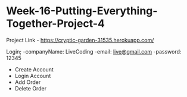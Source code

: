 # Week-16-Putting-Everything-Together-Project-4

Project Link - https://cryptic-garden-31535.herokuapp.com/

Login;
-companyName: LiveCoding
-email: live@gmail.com
-password: 12345

* Create Account
* Login Account  
* Add Order
* Delete Order
